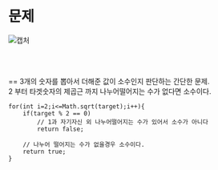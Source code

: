 문제
==
![캡처](https://user-images.githubusercontent.com/73854324/115928069-819a9600-a4c0-11eb-8da0-4cfe3707f36d.PNG)

<br><br>   

==
3개의 숫자를 뽑아서 더해준 값이 소수인지 판단하는 간단한 문제.   
2 부터 타겟숫자의 제곱근 까지 나누어떨어지는 수가 없다면 소수이다.
```
for(int i=2;i<=Math.sqrt(target);i++){
	if(target % 2 == 0)
		// 1과 자기자신 외 나누어떨어지는 수가 있어서 소수가 아니다
		return false;
		
	// 나누어 떨어지는 수가 없을경우 소수이다.
	return true; 
}